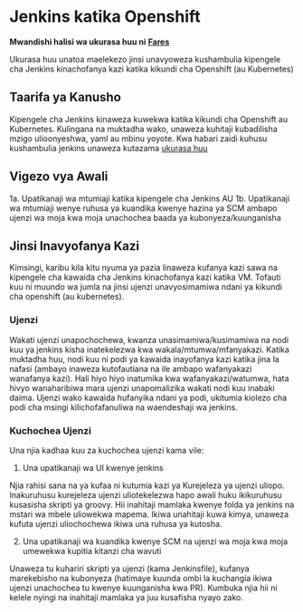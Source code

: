 # Jenkins katika Openshift

**Mwandishi halisi wa ukurasa huu ni** [**Fares**](https://www.linkedin.com/in/fares-siala/)

Ukurasa huu unatoa maelekezo jinsi unavyoweza kushambulia kipengele cha Jenkins kinachofanya kazi katika kikundi cha Openshift (au Kubernetes)


## Taarifa ya Kanusho

Kipengele cha Jenkins kinaweza kuwekwa katika kikundi cha Openshift au Kubernetes. Kulingana na muktadha wako, unaweza kuhitaji kubadilisha mzigo ulioonyeshwa, yaml au mbinu yoyote. Kwa habari zaidi kuhusu kushambulia jenkins unaweza kutazama [ukurasa huu](../../../pentesting-ci-cd/jenkins-security/README.md)

## Vigezo vya Awali

1a. Upatikanaji wa mtumiaji katika kipengele cha Jenkins
AU
1b. Upatikanaji wa mtumiaji wenye ruhusa ya kuandika kwenye hazina ya SCM ambapo ujenzi wa moja kwa moja unachochea baada ya kubonyeza/kuunganisha

## Jinsi Inavyofanya Kazi

Kimsingi, karibu kila kitu nyuma ya pazia linaweza kufanya kazi sawa na kipengele cha kawaida cha Jenkins kinachofanya kazi katika VM.
Tofauti kuu ni muundo wa jumla na jinsi ujenzi unavyosimamiwa ndani ya kikundi cha openshift (au kubernetes).

### Ujenzi

Wakati ujenzi unapochochewa, kwanza unasimamiwa/kusimamiwa na nodi kuu ya jenkins kisha inatekelezwa kwa wakala/mtumwa/mfanyakazi. Katika muktadha huu, nodi kuu ni podi ya kawaida inayofanya kazi katika jina la nafasi (ambayo inaweza kutofautiana na ile ambapo wafanyakazi wanafanya kazi). Hali hiyo hiyo inatumika kwa wafanyakazi/watumwa, hata hivyo wanaharibiwa mara ujenzi unapomalizika wakati nodi kuu inabaki daima. Ujenzi wako kawaida hufanyika ndani ya podi, ukitumia kiolezo cha podi cha msingi kilichofafanuliwa na waendeshaji wa jenkins.

### Kuchochea Ujenzi

Una njia kadhaa kuu za kuchochea ujenzi kama vile:

1. Una upatikanaji wa UI kwenye jenkins

Njia rahisi sana na ya kufaa ni kutumia kazi ya Kurejeleza ya ujenzi uliopo. Inakuruhusu kurejeleza ujenzi uliotekelezwa hapo awali huku ikikuruhusu kusasisha skripti ya groovy. Hii inahitaji mamlaka kwenye folda ya jenkins na mstari wa mbele uliowekwa mapema.
Ikiwa unahitaji kuwa kimya, unaweza kufuta ujenzi uliochochewa ikiwa una ruhusa ya kutosha.

2. Una upatikanaji wa kuandika kwenye SCM na ujenzi wa moja kwa moja umewekwa kupitia kitanzi cha wavuti

Unaweza tu kuhariri skripti ya ujenzi (kama Jenkinsfile), kufanya marekebisho na kubonyeza (hatimaye kuunda ombi la kuchangia ikiwa ujenzi unachochea tu kwenye kuunganisha kwa PR). Kumbuka njia hii ni kelele nyingi na inahitaji mamlaka ya juu kusafisha nyayo zako.
